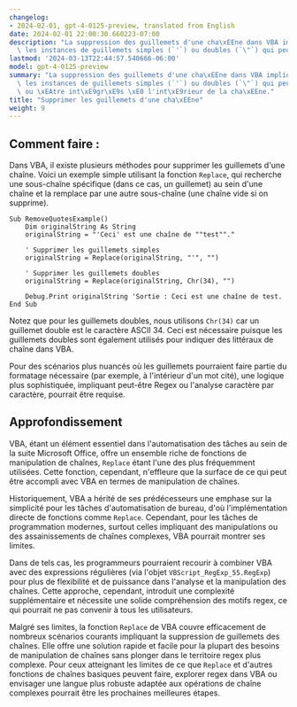 ```yaml
---
changelog:
- 2024-02-01, gpt-4-0125-preview, translated from English
date: 2024-02-01 22:00:30.660223-07:00
description: "La suppression des guillemets d'une cha\xEEne dans VBA implique de retirer\
  \ les instances de guillemets simples (`'`) ou doubles (`\"`) qui peuvent encapsuler\u2026"
lastmod: '2024-03-13T22:44:57.540666-06:00'
model: gpt-4-0125-preview
summary: "La suppression des guillemets d'une cha\xEEne dans VBA implique de retirer\
  \ les instances de guillemets simples (`'`) ou doubles (`\"`) qui peuvent encapsuler\
  \ ou \xEAtre int\xE9gr\xE9s \xE0 l'int\xE9rieur de la cha\xEEne."
title: "Supprimer les guillemets d'une cha\xEEne"
weight: 9
---
```


## Comment faire :
Dans VBA, il existe plusieurs méthodes pour supprimer les guillemets d'une chaîne. Voici un exemple simple utilisant la fonction `Replace`, qui recherche une sous-chaîne spécifique (dans ce cas, un guillemet) au sein d'une chaîne et la remplace par une autre sous-chaîne (une chaîne vide si on supprime).

```basic
Sub RemoveQuotesExample()
    Dim originalString As String
    originalString = "'Ceci' est une chaîne de ""test""."
    
    ' Supprimer les guillemets simples
    originalString = Replace(originalString, "'", "")
    
    ' Supprimer les guillemets doubles
    originalString = Replace(originalString, Chr(34), "")
    
    Debug.Print originalString 'Sortie : Ceci est une chaîne de test.
End Sub
```

Notez que pour les guillemets doubles, nous utilisons `Chr(34)` car un guillemet double est le caractère ASCII 34. Ceci est nécessaire puisque les guillemets doubles sont également utilisés pour indiquer des littéraux de chaîne dans VBA.

Pour des scénarios plus nuancés où les guillemets pourraient faire partie du formatage nécessaire (par exemple, à l'intérieur d'un mot cité), une logique plus sophistiquée, impliquant peut-être Regex ou l'analyse caractère par caractère, pourrait être requise.

## Approfondissement
VBA, étant un élément essentiel dans l'automatisation des tâches au sein de la suite Microsoft Office, offre un ensemble riche de fonctions de manipulation de chaînes, `Replace` étant l'une des plus fréquemment utilisées. Cette fonction, cependant, n'effleure que la surface de ce qui peut être accompli avec VBA en termes de manipulation de chaînes.

Historiquement, VBA a hérité de ses prédécesseurs une emphase sur la simplicité pour les tâches d'automatisation de bureau, d'où l'implémentation directe de fonctions comme `Replace`. Cependant, pour les tâches de programmation modernes, surtout celles impliquant des manipulations ou des assainissements de chaînes complexes, VBA pourrait montrer ses limites.

Dans de tels cas, les programmeurs pourraient recourir à combiner VBA avec des expressions régulières (via l'objet `VBScript_RegExp_55.RegExp`) pour plus de flexibilité et de puissance dans l'analyse et la manipulation des chaînes. Cette approche, cependant, introduit une complexité supplémentaire et nécessite une solide compréhension des motifs regex, ce qui pourrait ne pas convenir à tous les utilisateurs.

Malgré ses limites, la fonction `Replace` de VBA couvre efficacement de nombreux scénarios courants impliquant la suppression de guillemets des chaînes. Elle offre une solution rapide et facile pour la plupart des besoins de manipulation de chaînes sans plonger dans le territoire regex plus complexe. Pour ceux atteignant les limites de ce que `Replace` et d'autres fonctions de chaînes basiques peuvent faire, explorer regex dans VBA ou envisager une langue plus robuste adaptée aux opérations de chaîne complexes pourrait être les prochaines meilleures étapes.
